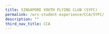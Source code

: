 ```yaml
---
title: SINGAPORE YOUTH FLYING CLUB (SYFC)
permalink: /wrs-student-experience/CCA/SYFC/
description: ""
third_nav_title: CCA
---
```

